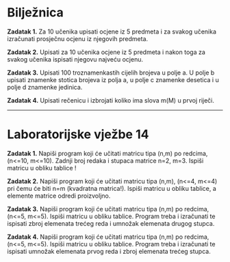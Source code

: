 <h1>Bilježnica</h1>

<strong>Zadatak 1.</strong> Za 10 učenika upisati ocjene iz 5 predmeta i za svakog učenika izračunati prosječnu ocjenu iz njegovih predmeta.

<strong>Zadatak 2.</strong> Upisati za 10 učenika ocjene iz 5 predmeta i nakon toga za svakog učenika ispisati njegovu najveću ocjenu.

<strong>Zadatak 3.</strong> Upisati 100 troznamenkastih cijelih brojeva u polje a. U polje b upisati znamenke stotica brojeva iz polja a, u polje c znamenke desetica i u polje d znamenke jedinica.

<strong>Zadatak 4.</strong> Upisati rečenicu i izbrojati koliko ima slova m(M) u prvoj riječi.

<hr>

<h1>Laboratorijske vježbe 14</h1>

<strong>Zadatak 1.</strong> Napiši program koji će učitati matricu tipa (n,m) po redcima, (n<=10, m<=10). Zadnji broj redaka i stupaca matrice n=2, m=3. Ispiši matricu u obliku tablice !

<strong>Zadatak 2.</strong> Napiši program koji će učitati matricu tipa (n,m), (n<=4, m<=4) pri čemu će biti n=m (kvadratna matrica!). Ispiši matricu u obliku tablice, a elemente matrice odredi proizvoljno.

<strong>Zadatak 3.</strong> Napiši program koji će učitati matricu tipa (n,m) po redcima, (n<=5, m<=5). Ispiši matricu u obliku tablice. Program treba i izračunati te ispisati zbroj elemenata trećeg reda i umnožak elemenata drugog stupca.

<strong>Zadatak 4.</strong> Napiši program koji će učitati matricu tipa (n,m) po redcima, (n<=5, m<=5). Ispiši matricu u obliku tablice. Program treba i izračunati te ispisati umnožak elemenata prvog reda i zbroj elemenata trećeg stupca.
